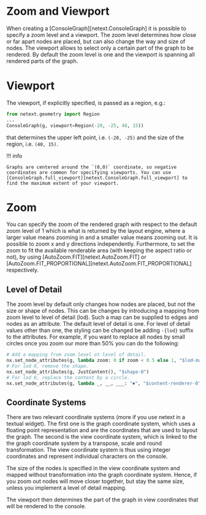 # Zoom and Viewport

When creating a [ConsoleGraph][netext.ConsoleGraph] it is possible to specify a zoom level and a viewport. The zoom level determines how close or far apart nodes are placed, but can also change the way and size of nodes. The viewport allows to select only a certain part of the graph to be rendered. By default the zoom level is one and the viewport is spanning all rendered parts of the graph.

# Viewport

The viewport, if explicitly specified, is passed as a region, e.g.:

```python
from netext.geometry import Region
...
ConsoleGraph(g, viewport=Region(-20, -25, 40, 15))
```

that determines the upper left point, i.e. `(-20, -25)` and the size of the region, i.e. `(40, 15)`.

!!! info

    Graphs are centered around the `(0,0)` coordinate, so negative coordinates are common for specifying viewports. You can use [ConsoleGraph.full_viewport][netext.ConsoleGraph.full_viewport] to find the maximum extent of your viewport.

# Zoom

You can specify the zoom of the rendered graph with respect to the default zoom level of 1 which is what is returned by the layout engine, where a larger value means zooming in and a smaller value means zooming out. It is possible to zoom x and y directions independently. Furthermore, to set the zoom to fit the available renderable area (with keeping the aspect ratio or not), by using [AutoZoom.FIT][netext.AutoZoom.FIT] or [AutoZoom.FIT_PROPORTIONAL][netext.AutoZoom.FIT_PROPORTIONAL] respectively.


## Level of Detail

The zoom level by default only changes how nodes are placed, but not the size or shape of nodes. This can be changes by introducing a mapping from zoom level to level of detail (lod). Such a map can be supplied to edges and nodes as an attribute. The default level of detail is one. For level of detail values other than one, the styling can be changed be adding `-{lod}` suffix to the attributes. For example, if you want to replace all nodes by small circles once you zoom our more than 50% you can do the following:

```python
# Add a mapping from zoom level ot level of detail.
nx.set_node_attributes(g, lambda zoom: 0 if zoom < 0.5 else 1, "$lod-map")
# For lod 0, remove the shape.
nx.set_node_attributes(g, JustContent(), "$shape-0")
# For lod 0, replace the content by a circle.
nx.set_node_attributes(g, lambda _, __, ___: "⏺", "$content-renderer-0")
```

## Coordinate Systems

There are two relevant coordinate systems (more if you use netext in a textual widget). The first one is the graph coordinate system, which uses a floating point representation and are the coordinates that are used to layout the graph. The second is the view coordinate system, which is linked to the the graph coordinate system by a transpose, scale and round transformation. The view coordinate system is thus using integer coordinates and represent individual characters on the console.

The size of the nodes is specified in the view coordinate system and mapped without transformation into the graph coordinate system. Hence, if you zoom out nodes will move closer together, but stay the same size, unless you implement a level of detail mapping.

The viewport then determines the part of the graph in view coordinates that will be rendered to the console.
